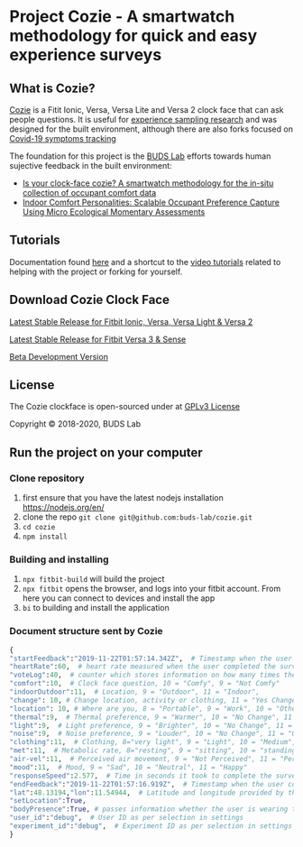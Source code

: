 # Project Cozie  - A smartwatch methodology for quick and easy experience surveys 

## What is Cozie?

[Cozie](https://cozie-fitbit.app/) is a Fitit Ionic, Versa, Versa Lite and Versa 2 clock face that can ask people questions. It is useful for [experience sampling research](https://en.wikipedia.org/wiki/Experience_sampling_method) and was designed for the built environment, although there are also forks focused on [Covid-19 symptoms tracking](https://github.com/pjayathissa/cozie-covid)

The foundation for this project is the [BUDS Lab](https://www.budslab.org/) efforts towards human sujective feedback in the built environment:

- [Is your clock-face cozie? A smartwatch methodology for the in-situ collection of occupant comfort data](https://www.researchgate.net/publication/337376844_Is_your_clock-face_cozie_A_smartwatch_methodology_for_the_in-situ_collection_of_occupant_comfort_data)
- [Indoor Comfort Personalities: Scalable Occupant Preference Capture Using Micro Ecological Momentary Assessments](https://www.researchgate.net/publication/338527635_Indoor_Comfort_Personalities_Scalable_Occupant_Preference_Capture_Using_Micro_Ecological_Momentary_Assessments)

## Tutorials

Documentation found [here](https://cozie-fitbit.app/docs/home) and a shortcut to the [video tutorials](https://www.youtube.com/playlist?list=PLkQs5WJXVHbiBDjmv-1tBYNUQOkmNCctA) related to helping with the project or forking for yourself.

## Download Cozie Clock Face

[Latest Stable Release for Fitbit Ionic, Versa, Versa Light & Versa 2](https://gallery.fitbit.com/details/512ce6c5-f633-4f7b-853c-891869f5e3d8)

[Latest Stable Release for Fitbit Versa 3 & Sense](https://gallery.fitbit.com/details/354ed931-1207-4e2f-a92e-3383bd396f68)

[Beta Development Version](https://gallery.fitbit.com/details/d787c911-ce11-432e-8b68-69da0f3446c8)

## License

The Cozie clockface is open-sourced under at [GPLv3 License](https://github.com/buds-lab/cozie/blob/master/LICENSE)

Copyright © 2018-2020, BUDS Lab

## Run the project on your computer

### Clone repository
 
 1. first ensure that you have the latest nodejs installation https://nodejs.org/en/
 2. clone the repo `git clone git@github.com:buds-lab/cozie.git`
 3. `cd cozie`
 4. `npm install`
 
### Building and installing
 
 1. `npx fitbit-build` will build the project
 2. `npx fitbit` opens the browser, and logs into your fitbit account. From here you can connect to devices and install the app
 3. `bi` to building and install the application

 ### Document structure sent by Cozie
 ```python
 {
 "startFeedback":"2019-11-22T01:57:14.342Z",  # Timestamp when the user started the survey (i.e. pressed one of the two buttons in the clock face)
 "heartRate":60,  # heart rate measured when the user completed the survey
 "voteLog":40,  # counter which stores information on how many times the user completed the survey, used for debugging to check that no responses where lost
 "comfort":10,  # Clock face question, 10 = "Comfy", 9 = "Not Comfy" 
 "indoorOutdoor":11,  # Location, 9 = "Outdoor", 11 = "Indoor",
 "change": 10, # Change location, activity or clothing, 11 = "Yes Change", 10 = "No Change"
 "location": 10, # Where are you, 8 = "Portable", 9 = "Work", 10 = "Other", 11 = "Home"
 "thermal":9,  # Thermal preference, 9 = "Warmer", 10 = "No Change", 11 = "Cooler"
 "light":9,  # Light preference, 9 = "Brighter", 10 = "No Change", 11 = "Dimmer"
 "noise":9,  # Noise preference, 9 = "Louder", 10 = "No Change", 11 = "Quiter"
 "clothing":11,  # Clothing, 8="very light", 9 = "Light", 10 = "Medium", 11 = "Heavy"
 "met":11,  # Metabolic rate, 8="resting", 9 = "sitting", 10 = "standing", 11 = "exercising"
 "air-vel":11,  # Perceived air movement, 9 = "Not Perceived", 11 = "Perceived"
 "mood":11,  # Mood, 9 = "Sad", 10 = "Neutral", 11 = "Happy"
 "responseSpeed":2.577,  # Time in seconds it took to complete the survey
 "endFeedback":"2019-11-22T01:57:16.919Z",  # Timestamp when the user completed the survey
 "lat":48.13194,"lon":11.54944,  # Latitude and longitude provided by the GPS of the phone
 "setLocation":True,
 "bodyPresence":True, # passes information whether the user is wearing the watch or not
 "user_id":"debug",  # User ID as per selection in settings
 "experiment_id":"debug",  # Experiment ID as per selection in settings
 }
 ```

